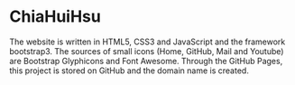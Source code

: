 # ChiaHuiHsu

The website is written in HTML5, CSS3 and JavaScript and the framework bootstrap3. The sources of small icons (Home, GitHub, Mail and Youtube) are Bootstrap Glyphicons and Font Awesome.
Through the GitHub Pages, this project is stored on GitHub and the domain name is created.



